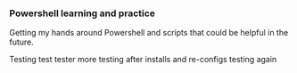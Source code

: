 ### Powershell learning and practice
Getting my hands around Powershell and scripts that could be helpful in the future.

Testing
test
tester
more testing after installs and re-configs
testing again